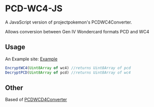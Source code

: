 
# PCD-WC4-JS

A JavaScript version of projectpokemon's PCDWC4Converter.

Allows conversion between Gen IV Wondercard formats PCD and WC4

## Usage
An Example site: [Example]()
```javascript
EncryptWC4(Uint8Array of wc4) //returns Uint8Array of pcd
DecryptPCD(Uint8Array of pcd) //returns Uint8Array of wc4
```



## Other
Based of [PCDWCD4Converter](https://github.com/projectpokemon/PCDWC4Converter)
 

